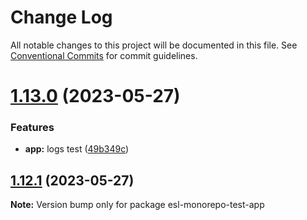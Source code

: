 # Change Log

All notable changes to this project will be documented in this file.
See [Conventional Commits](https://conventionalcommits.org) for commit guidelines.

# [1.13.0](https://github.com/fshovchko/esl-monorepo-test/compare/esl-monorepo-test-app@1.12.1...esl-monorepo-test-app@1.13.0) (2023-05-27)


### Features

* **app:** logs test ([49b349c](https://github.com/fshovchko/esl-monorepo-test/commit/49b349c6f9d9503c9a5f0e5f01456a666cbf8e1a))





## [1.12.1](https://github.com/fshovchko/esl-monorepo-test/compare/esl-monorepo-test-app@1.12.0...esl-monorepo-test-app@1.12.1) (2023-05-27)

**Note:** Version bump only for package esl-monorepo-test-app
